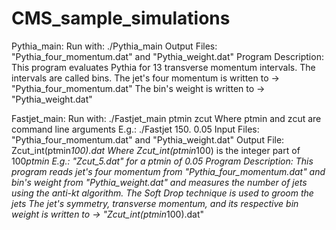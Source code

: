 # CMS_sample_simulations

Pythia_main:
Run with: ./Pythia_main
Output Files: "Pythia_four_momentum.dat" and "Pythia_weight.dat"
Program Description: This program evaluates Pythia for 13 transverse momentum intervals.
The intervals are called bins.
The jet's four momentum is written to -> "Pythia_four_momentum.dat"
The bin's weight is written to -> "Pythia_weight.dat"

Fastjet_main:
Run with: ./Fastjet_main ptmin zcut
Where ptmin and zcut are command line arguments
E.g.: ./Fastjet 150. 0.05
Input Files: "Pythia_four_momentum.dat" and "Pythia_weight.dat"
Output File: Zcut_int(ptmin*100).dat
Where Zcut_int(ptmin*100) is the integer part of 100*ptmin
E.g.: "Zcut_5.dat" for a ptmin of 0.05
Program Description: This program reads jet's four momentum from "Pythia_four_momentum.dat"
and bin's weight from "Pythia_weight.dat" and measures the number of jets using the anti-kt algorithm.
The Soft Drop technique is used to groom the jets
The jet's symmetry, transverse momentum, and its respective bin weight is written to -> "Zcut_int(ptmin*100).dat"
